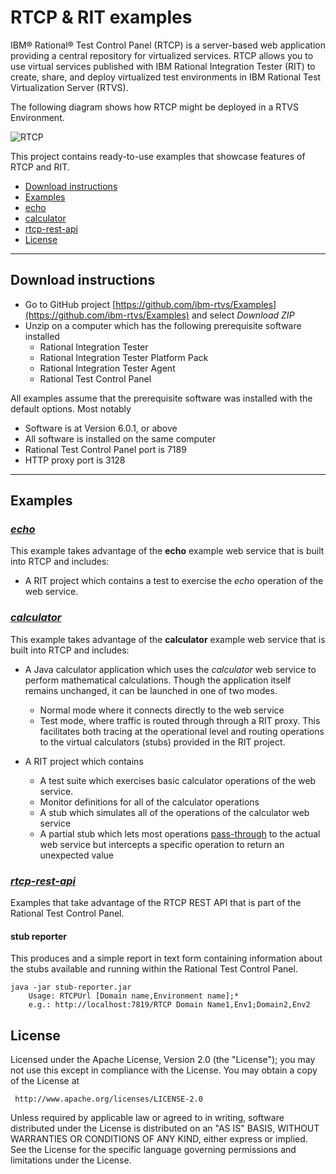 # RTCP & RIT examples #

IBM® Rational® Test Control Panel (RTCP) is a server-based web application providing
a central repository for virtualized services. RTCP allows you to use virtual services published 
with IBM Rational Integration Tester (RIT) to create, share, and deploy 
virtualized test environments in IBM Rational Test Virtualization Server (RTVS).

The following diagram shows how RTCP might be deployed in a RTVS Environment.


![RTCP](http://www.ibm.com/support/knowledgecenter/api/content/SSBLQQ_8.6.0/com.ibm.rational.rtcp.sysadmin.doc/images/RTCP_SYSADMIN_RTCP_RTVS-Environment.gif "RTCP")


This project contains ready-to-use examples that showcase features of RTCP and RIT.

* [Download instructions](#download-instructions)
* [Examples](#examples)
 * [echo](#echo)
 * [calculator](#calculator)
 * [rtcp-rest-api](#rtcp-rest-api)
* [License](#license)


***
## Download instructions

- Go to GitHub project [https://github.com/ibm-rtvs/Examples](https://github.com/ibm-rtvs/Examples) and select *Download ZIP*
- Unzip on a computer which has the following prerequisite software installed
	- Rational Integration Tester
	- Rational Integration Tester Platform Pack
	- Rational Integration Tester Agent
	- Rational Test Control Panel 


All examples assume that the prerequisite software was installed with the default options. Most notably
- Software is at Version 6.0.1, or above
- All software is installed on the same computer
- Rational Test Control Panel port is 7189
- HTTP proxy port is 3128
  

*** 

## Examples ##

### [*echo*](echo/README.md)

This example takes advantage of the **echo** example web service that is built into
RTCP and includes: 

- A RIT project which contains a test to exercise the *echo* operation of the web service.

### [*calculator*](calculator/README.md)

This example takes advantage of the **calculator** example web service that is built into
RTCP and includes:
 
- A Java calculator application which uses the *calculator* web service to perform mathematical calculations. Though the application itself remains unchanged, it can be launched in one of two modes.
	- Normal mode where it connects directly to the web service
	- Test mode, where traffic is routed through through a RIT proxy. 
	This facilitates both tracing at the operational level and routing operations to the 
	virtual calculators (stubs) provided in the RIT project. 

- A RIT project which contains
	- A test suite which exercises basic calculator operations of the web service.
    - Monitor definitions for all of the calculator operations
	- A stub which simulates all of the operations of the calculator web service
    - A partial stub which lets most operations [pass-through](http://www-01.ibm.com/support/knowledgecenter/SSBLQQ_8.6.0/com.ibm.rational.rtvs.ref.doc/topics/c_rtvsref_sift_passthrough.html?lang=en "sift-and-pass-through") to the actual web service
      but intercepts a specific operation to return an unexpected value
	  
### [*rtcp-rest-api*](rtcp-rest-api/README.md)

Examples that take advantage of the RTCP REST API that is part of the Rational Test Control Panel. 

#### stub reporter

This produces and a simple report in text form containing information about the stubs available and running within the Rational Test Control Panel.

    java -jar stub-reporter.jar
        Usage: RTCPUrl [Domain name,Environment name];*
        e.g.: http://localhost:7819/RTCP Domain Name1,Env1;Domain2,Env2

## License ##
Licensed under the Apache License, Version 2.0 (the "License"); you may not use this except in compliance with the License. You may obtain a copy of the License at

     http://www.apache.org/licenses/LICENSE-2.0

Unless required by applicable law or agreed to in writing, software distributed under the License is distributed on an "AS IS" BASIS, WITHOUT WARRANTIES OR CONDITIONS OF ANY KIND, either express or implied. See the License for the specific language governing permissions and limitations under the License.

